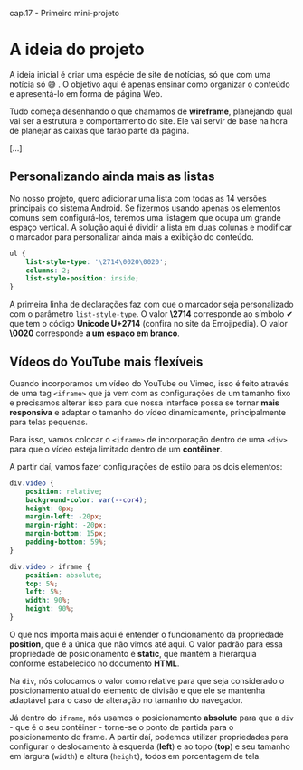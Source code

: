 cap.17 - Primeiro mini-projeto

# A ideia do projeto

A ideia inicial é criar uma espécie de site de notícias, só que com uma notícia só 😅 . O objetivo aqui é apenas ensinar como organizar o conteúdo e apresentá-lo em forma de página Web.

Tudo começa desenhando o que chamamos de **wireframe**, planejando qual vai ser a estrutura e comportamento do site. Ele vai servir de base na hora de planejar as caixas que farão parte da página.

\[...\]

## Personalizando ainda mais as listas

No nosso projeto, quero adicionar uma lista com todas as 14 versões principais do sistema Android. Se fizermos usando apenas os elementos comuns sem configurá-los, teremos uma listagem que ocupa um grande espaço vertical. A solução aqui é dividir a lista em duas colunas e modificar o marcador para personalizar ainda mais a exibição do conteúdo.

```css
ul {
    list-style-type: '\2714\0020\0020';
    columns: 2;
    list-style-position: inside;	
}
```

A primeira linha de declarações faz com que o marcador seja personalizado com o parâmetro `list-style-type`. O valor **\\2714** corresponde ao símbolo ✔ que tem o código **Unicode U+2714** (confira no site da Emojipedia). O valor **\\0020** corresponde **a um espaço em branco**.

## Vídeos do YouTube mais flexíveis

Quando incorporamos um vídeo do YouTube ou Vimeo, isso é feito através de uma tag `<iframe>` que já vem com as configurações de um tamanho fixo e precisamos alterar isso para que nossa interface possa se tornar **mais responsiva** e adaptar o tamanho do vídeo dinamicamente, principalmente para telas pequenas.

Para isso, vamos colocar o `<iframe>` de incorporação dentro de uma `<div>` para que o vídeo esteja limitado dentro de um **contêiner**.

A partir daí, vamos fazer configurações de estilo para os dois elementos:

```css
div.video {
    position: relative;
    background-color: var(--cor4);
    height: 0px;
    margin-left: -20px;
    margin-right: -20px;
    margin-bottom: 15px;
    padding-bottom: 59%;
}

div.video > iframe {
    position: absolute;
    top: 5%;
    left: 5%;
    width: 90%;
    height: 90%;
}
```

O que nos importa mais aqui é entender o funcionamento da propriedade **position**, que é a única que não vimos até aqui. O valor padrão para essa propriedade de posicionamento é **static**, que mantém a hierarquia conforme estabelecido no documento **HTML**.

Na `div`, nós colocamos o valor como relative para que seja considerado o posicionamento atual do elemento de divisão e que ele se mantenha adaptável para o caso de alteração no tamanho do navegador.

Já dentro do `iframe`, nós usamos o posicionamento **absolute** para que a `div` \- que é o seu contêiner - torne-se o ponto de partida para o posicionamento do frame. A partir daí, podemos utilizar propriedades para configurar o deslocamento à esquerda (**left**) e ao topo (**top**) e seu tamanho em largura (`width`) e altura (`height`), todos em porcentagem de tela.